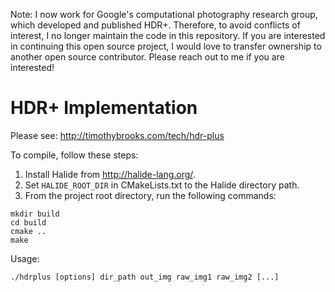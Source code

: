 Note: I now work for Google's computational photography research group, which developed and published HDR+. Therefore, to avoid conflicts of interest, I no longer maintain the code in this repository. If you are interested in continuing this open source project, I would love to transfer ownership to another open source contributor. Please reach out to me if you are interested!

# HDR+ Implementation
Please see: http://timothybrooks.com/tech/hdr-plus

To compile, follow these steps:
1. Install Halide from http://halide-lang.org/.
2. Set `HALIDE_ROOT_DIR` in CMakeLists.txt to the Halide directory path.
3. From the project root directory, run the following commands:
```
mkdir build
cd build
cmake ..
make
```

Usage:
```
./hdrplus [options] dir_path out_img raw_img1 raw_img2 [...]
```
